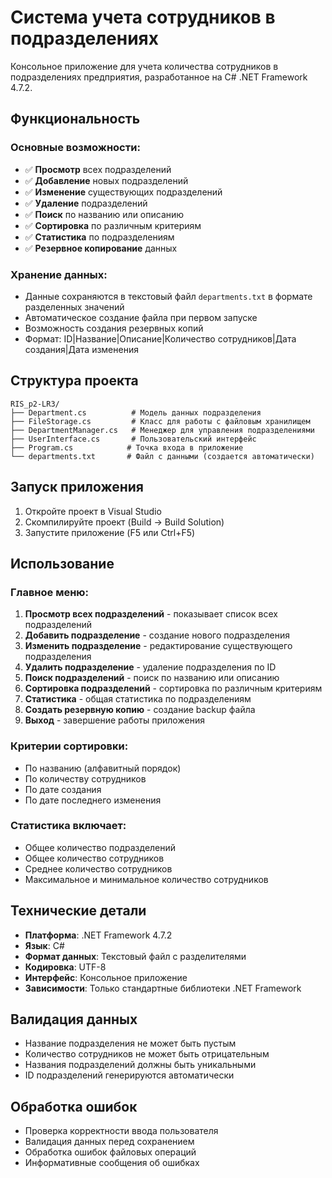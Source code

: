 # Система учета сотрудников в подразделениях

Консольное приложение для учета количества сотрудников в подразделениях предприятия, разработанное на C# .NET Framework 4.7.2.

## Функциональность

### Основные возможности:
- ✅ **Просмотр** всех подразделений
- ✅ **Добавление** новых подразделений
- ✅ **Изменение** существующих подразделений
- ✅ **Удаление** подразделений
- ✅ **Поиск** по названию или описанию
- ✅ **Сортировка** по различным критериям
- ✅ **Статистика** по подразделениям
- ✅ **Резервное копирование** данных

### Хранение данных:
- Данные сохраняются в текстовый файл `departments.txt` в формате разделенных значений
- Автоматическое создание файла при первом запуске
- Возможность создания резервных копий
- Формат: ID|Название|Описание|Количество сотрудников|Дата создания|Дата изменения

## Структура проекта

```
RIS_p2-LR3/
├── Department.cs          # Модель данных подразделения
├── FileStorage.cs         # Класс для работы с файловым хранилищем
├── DepartmentManager.cs   # Менеджер для управления подразделениями
├── UserInterface.cs       # Пользовательский интерфейс
├── Program.cs            # Точка входа в приложение
└── departments.txt       # Файл с данными (создается автоматически)
```

## Запуск приложения

1. Откройте проект в Visual Studio
2. Скомпилируйте проект (Build → Build Solution)
3. Запустите приложение (F5 или Ctrl+F5)

## Использование

### Главное меню:
1. **Просмотр всех подразделений** - показывает список всех подразделений
2. **Добавить подразделение** - создание нового подразделения
3. **Изменить подразделение** - редактирование существующего подразделения
4. **Удалить подразделение** - удаление подразделения по ID
5. **Поиск подразделений** - поиск по названию или описанию
6. **Сортировка подразделений** - сортировка по различным критериям
7. **Статистика** - общая статистика по подразделениям
8. **Создать резервную копию** - создание backup файла
0. **Выход** - завершение работы приложения

### Критерии сортировки:
- По названию (алфавитный порядок)
- По количеству сотрудников
- По дате создания
- По дате последнего изменения

### Статистика включает:
- Общее количество подразделений
- Общее количество сотрудников
- Среднее количество сотрудников
- Максимальное и минимальное количество сотрудников

## Технические детали

- **Платформа**: .NET Framework 4.7.2
- **Язык**: C#
- **Формат данных**: Текстовый файл с разделителями
- **Кодировка**: UTF-8
- **Интерфейс**: Консольное приложение
- **Зависимости**: Только стандартные библиотеки .NET Framework

## Валидация данных

- Название подразделения не может быть пустым
- Количество сотрудников не может быть отрицательным
- Названия подразделений должны быть уникальными
- ID подразделений генерируются автоматически

## Обработка ошибок

- Проверка корректности ввода пользователя
- Валидация данных перед сохранением
- Обработка ошибок файловых операций
- Информативные сообщения об ошибках
